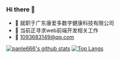 ### Hi there 👋

- 🔭 就职于广东康爱多数字健康科技有限公司
- 👯 当前正寻求web前端开发相关工作
- 💬 1093683149@qq.com

[![panle666's github stats](https://github-readme-stats.vercel.app/api?username=panle666&layout=compact&theme=dracula&card_width=360 "![panle666's github stats")](https://github.com/panle666/github-readme-stats) [![Top Langs](https://github-readme-stats.vercel.app/api/top-langs/?username=panle666&theme=dracula&layout=compact)](https://github.com/panle666/github-readme-stats)

